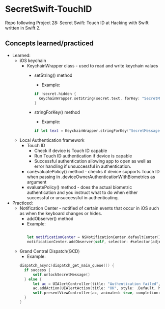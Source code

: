 # SecretSwift-TouchID
Repo following Project 28: Secret Swift: Touch ID at Hacking with Swift written in Swift 2.

## Concepts learned/practiced
* Learned:
  * iOS keychain
    * KeychainWrapper class - used to read and write keychain values
      * setString() method
        * Example:

        ```Swift
        if !secret.hidden {
          KeychainWrapper.setString(secret.text, forKey: "SecretMessage")
        }

        ```
      * stringForKey() method
        * Example:

        ```Swift
        if let text = KeychainWrapper.stringForKey("SecretMessage")

        ```
  * Local Authentication framework
    * Touch ID
      * Check if device is Touch ID capable
      * Run Touch ID authentication if device is capable
      * Successful authentication allowing app to open as well as error handling if unsuccessful in authentication.
    * canEvaluatePolicy() method - checks if device supports Touch ID when passing in .deviceOwnerAuthenticationWithBiometrics as argument
    * evaluatePolicy() method - does the actual biometric authentication and you instruct what to do when either successful or unsuccessful in authenticating.
* Practiced:
  * Notification Center - notified of certain events that occur in iOS such as when the keyboard changes or hides.
    * addObserver() method
    * Example:
      ```Swift

      let notificationCenter = NSNotificationCenter.defaultCenter()
      notificationCenter.addObserver(self, selector: #selector(adjustForKeyboard), name: UIKeyboardWillHideNotification, object: nil)

      ```
  * Grand Central Dispatch(GCD)
    * Example:
    ```Swift
    dispatch_async(dispatch_get_main_queue()) {
      if success {
          self.unlockSecretMessage()
      } else {
          let ac = UIAlertController(title: "Authentication failed", message: "Your fingerprint could not be verified. Please try again.", preferredStyle: .Alert)
          ac.addAction(UIAlertAction(title: "OK", style: .Default, handler: nil))
          self.presentViewController(ac, animated: true, completion: nil)
      }
    }
    ```

